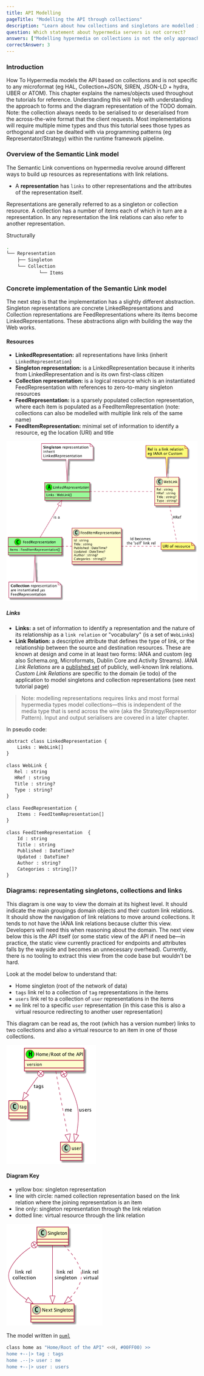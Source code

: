 ```yaml
---
title: API Modelling
pageTitle: "Modelling the API through collections"
description: "Learn about how collections and singletons are modelled in hypermedia"
question: Which statement about hypermedia servers is not correct?
answers: ["Modelling hypermedia on collections is not the only approach", "Modelling on collections can be separated from the across-the-wire microformat", "Collections are just sets of singleton resources", "None of the above"]
correctAnswer: 3
---
```


### Introduction
How To Hypermedia models the API based on collections and is not specific to any microformat (eg HAL, Collection+JSON, SIREN, JSON-LD + hydra, UBER or ATOM). This chapter explains the names/objects used throughout the tutorials for reference. Understanding this will help with understanding the approach to forms and the diagram representation of the TODO domain. Note: the collection always needs to be serialised to or deserialised from the across-the-wire format that the client requests. Most implementations will require multiple mime types and thus this tutorial sees those types as orthogonal and can be dealted with via programming patterns (eg Representator/Strategy) within the runtime framework pipeline.

###  Overview of the Semantic Link model

The Semantic Link conventions on hypermedia revolve around different ways to build up resources as representations with link relations.

* A **representation** has `links` to other representations and the attributes of the representation itself.

Representations are generally referred to as a singleton or collection resource. A collection has a number of items each of which in turn are a representation. In any representation the link relations can also refer to another representation.

<Instruction>

Structurally

```bash
.
└── Representation
    ├── Singleton
    └── Collection
            └── Items
```

</Instruction>

### Concrete implementation of the Semantic Link model

The next step is that the implementation has a slightly different abstraction. Singleton representations are concrete LinkedRepresentations and Collection representations are FeedRepresentations where its items become LinkedRepresentations. These abstractions align with building the way the Web works.

#### Resources

* **LinkedRepresentation:** all representations have links (inherit `LinkedRepresentation`)
* **Singleton representation:** is a LinkedRepresentation because it inherits from LinkedRepresentation and is its own first-class citizen
* **Collection representation:** is a logical resource which is an instantiated FeedRepresentation with references to zero-to-many singleton resources
* **FeedRepresentation:** is a sparsely populated collection representation, where each item is populated as a FeedItemRepresentation (note: collections can also be modelled with multiple link rels of the same name)
* **FeedItemRepresentation:** minimal set of information to identify a resource, eg the location (URI) and title

![modelling representations](../../backend/aspnetcore-todo-api/modelling-representations.png)

##### Links

* **Links:** a set of information to identify a representation and the nature of its relationship as a `link relation` or "vocabulary" (is a set of `WebLink`s)
* **Link Relation:** a descriptive attribute that defines the type of link, or the relationship between the source and destination resources. These are known at design and come in at least two forms: IANA and custom (eg also Schema.org, Microformats, Dublin Core and Activity Streams). _IANA Link Relations_ are a [published set](https://www.iana.org/assignments/link-relations/link-relations.xhtml#link-relations-1) of publicly, well-known link relations. _Custom Link Relations_ are specific to the domain (ie todo) of the application to model singletons and collection representations (see next tutorial page)

> Note: modelling representations requires links and most formal hypermedia types model collections—this is independent of the media type that is send across the wire (aka the Strategy/Representor Pattern). Input and output serialisers are covered in a later chapter.

<Instruction>

In pseudo code:

```uml
abstract class LinkedRepresentation {
    Links : WebLink[]
}

class WebLink {
   Rel : string
   HRef : string
   Title : string?
   Type : string?
}

class FeedRepresentation {
    Items : FeedItemRepresentation[]
}

class FeedItemRepresentation  {
    Id : string
    Title : string
    Published : DateTime?
    Updated : DateTime?
    Author : string?
    Categories : string[]?
}

```

</Instruction>

### Diagrams: representating singletons, collections and links

This diagram is one way to view the domain at its highest level. It should indicate the main groupings domain objects and their custom link relations. It should show the navigation of link relations to move around collections. It tends to not have the IANA link relations because clutter this view. Developers will need this when reasoning about the domain. The next view below this is the API itself (or some static view of the API if need be—in practice, the static view currently practiced for endpoints and attributes falls by the wayside and becomes an unnecessary overhead). Currently, there is no tooling to extract this view from the code base but wouldn't be hard.

Look at the model below to understand that:

* Home singleton (root of the network of data)
* `tags` link rel to a collection of `tag` representations in the items
* `users` link rel to a collection of `user` representations in the items
* `me` link rel to a specific `user` representation (in this case this is also a virtual resource redirecting to another user representation)

This diagram can be read as, the root (which has a version number) links to two collections and also a virtual resource to an item in one of those collections.

![](diagram-example.png)

#### Diagram Key

- yellow box: singleton representation
- line with circle: named collection representation based on the link relation where the joining representation is an item
- line only: singleton representation through the link relation
- dotted line: virtual resource through the link relation

![](diagram-key.png)

<Instruction>

The model written in [`puml`](http://plantuml.com/class-diagram)

```bash
class home as "Home/Root of the API" <<H, #00FF00) >>
home +--|> tag : tags
home .--|> user : me
home +--|> user : users
```

</Instruction>
